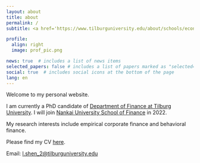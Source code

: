 ```yaml
---
layout: about
title: about
permalink: /
subtitle: <a href='https://www.tilburguniversity.edu/about/schools/economics-and-management/organization/departments/finance'>Department of Finance Tilburg University</a>

profile:
  align: right
  image: prof_pic.png

news: true  # includes a list of news items
selected_papers: false # includes a list of papers marked as "selected={true}"
social: true  # includes social icons at the bottom of the page
lang: en
---
```


Welcome to my personal website.

I am currently a PhD candidate of [Department of Finance at Tilburg University](https://www.tilburguniversity.edu/about/schools/economics-and-management/organization/departments/finance). I will join [Nankai University School of Finance](https://finance.nankai.edu.cn/) in 2022.

My research interests include empirical corporate finance and behavioral finance.

Please find my CV [here](https://lingboshen.github.io/assets/pdf/CV_LingboShen.pdf).

Email: [l.shen_2@tilburguniversity.edu](mailto:l.shen_2@tilburguniversity.edu)

